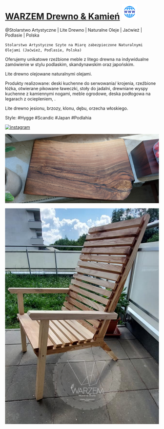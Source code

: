 # [WARZEM Drewno & Kamień](https://warzemstonewood.github.io/pl) <a href="https://warzemstonewood.github.io/pl"><img src="https://github.com/warzemstonewood/warzemstonewood/blob/main/Website-595b40b65ba036ed117d3f78.svg" width="50" height="50"></a>



@Stolarstwo Artystyczne | Lite Drewno | Naturalne Oleje | Jaćwież | Podlasie | Polska 

`Stolarstwo Artystyczne Szyte na Miarę zabezpieczone Naturalnymi Olejami (Jaćwież, Podlasie, Polska)`


Oferujemy unikatowe rzeźbione meble z litego drewna na indywidualne zamówienie w stylu podlaskim, skandynawskim oraz japońskim.

Lite drewno olejowane naturalnymi olejami.

Produkty realizowane: deski kuchenne do serwowania/ krojenia, rzeźbione łóżka, otwierane pikowane ławeczki, stoły do jadalni, drewniane wyspy kuchenne z kamiennymi nogami, meble ogrodowe, deska podłogowa na legarach z ociepleniem, .

Lite drewno jesionu, brzozy, klonu, dębu, orzecha włoskiego.

Style: #Hygge #Scandic #Japan #Podlahia


[![instagram](https://img.shields.io/badge/WARZEM-0d1117?style=for-the-badge&logo=instagram&logoColor=instagram)](https://www.instagram.com/wa.rzem/)

[![board](https://github.com/warzemstonewood/pl/blob/main/20230508_143601.jpg)]([https://www.instagram.com/wa.rzem/](https://warzemstonewood.github.io/pl/deski.html))

[![chair](https://github.com/warzemstonewood/pl/blob/main/krzes%C5%82oLogo.png)]([https://www.instagram.com/wa.rzem/](https://warzemstonewood.github.io/pl/krzesla.html))

<!-- - 👋 Hi, I’m @warzemstonewood
- 👀 I’m interested in ...
- 🌱 I’m currently learning ...
- 💞️ I’m looking to collaborate on ...
- 📫 How to reach me ...


warzemstonewood/warzemstonewood is a ✨ special ✨ repository because its `README.md` (this file) appears on your GitHub profile.
You can click the Preview link to take a look at your changes.
--->
